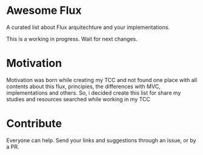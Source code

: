 # Awesome Flux
A curated list about Flux arquitechture and your implementations.

This is a working in progress. Wait for next changes.


# Motivation

Motivation was born while creating my TCC and not found one place with all contents about this flux, principies, the differences with MVC, implementations and others. So, i decided create this list for share my studies and resources searched while working in my TCC

# Contribute

Everyone can help. Send your links and suggestions through an issue, or by a PR.
